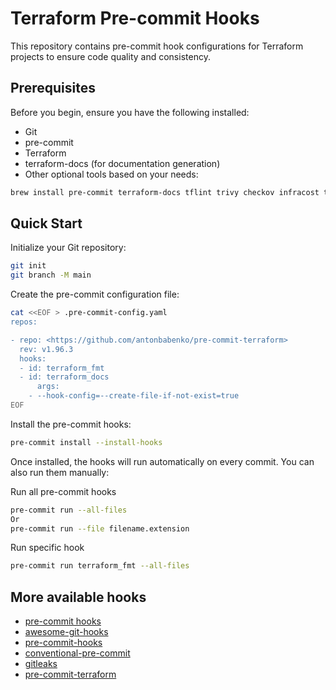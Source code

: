# Terraform Pre-commit Hooks

This repository contains pre-commit hook configurations for Terraform projects to ensure code quality and consistency.

## Prerequisites

Before you begin, ensure you have the following installed:

- Git
- pre-commit
- Terraform
- terraform-docs (for documentation generation)
- Other optional tools based on your needs:

```bash
brew install pre-commit terraform-docs tflint trivy checkov infracost tfupdate minamijoyo/hcledit/hcledit jq
```

## Quick Start

Initialize your Git repository:

```bash
git init
git branch -M main
```

Create the pre-commit configuration file:

```bash
cat <<EOF > .pre-commit-config.yaml
repos:

- repo: <https://github.com/antonbabenko/pre-commit-terraform>
  rev: v1.96.3
  hooks:
  - id: terraform_fmt
  - id: terraform_docs
      args:
    - --hook-config=--create-file-if-not-exist=true
EOF
```

Install the pre-commit hooks:

```bash
pre-commit install --install-hooks
```

Once installed, the hooks will run automatically on every commit. You can also run them manually:

Run all pre-commit hooks

```bash
pre-commit run --all-files
Or
pre-commit run --file filename.extension
```

Run specific hook

```bash
pre-commit run terraform_fmt --all-files
```

## More available hooks

- [pre-commit hooks](https://pre-commit.com/hooks.html)
- [awesome-git-hooks](https://github.com/aitemr/awesome-git-hooks)
- [pre-commit-hooks](https://github.com/pre-commit/pre-commit-hooks)
- [conventional-pre-commit](https://github.com/compilerla/conventional-pre-commit)
- [gitleaks](https://github.com/gitleaks/gitleaks)
- [pre-commit-terraform](https://github.com/antonbabenko/pre-commit-terraform)
